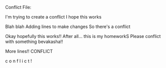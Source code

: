 Conflict File:

I'm trying to create a conflict
I hope this works

Blah blah
Adding lines to make changes
So there's a conflict 

Okay hopefully this works!!
After all... this is my homeworkS
Please conflict with something bevakasha!!

More lines!!
CONFLICT

c
o
n
f
l
i
c
t
!